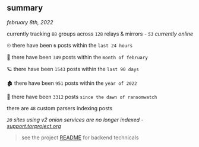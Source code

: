 
## summary
_february 8th, 2022_

currently tracking `88` groups across `128` relays & mirrors - _`53` currently online_

⏲ there have been `6` posts within the `last 24 hours`

🦈 there have been `349` posts within the `month of february`

🪐 there have been `1543` posts within the `last 90 days`

🏚 there have been `951` posts within the `year of 2022`

🦕 there have been `3312` posts `since the dawn of ransomwatch`

there are `48` custom parsers indexing posts

_`20` sites using v2 onion services are no longer indexed - [support.torproject.org](https://support.torproject.org/onionservices/v2-deprecation/)_

> see the project [README](https://github.com/thetanz/ransomwatch#ransomwatch--) for backend technicals
